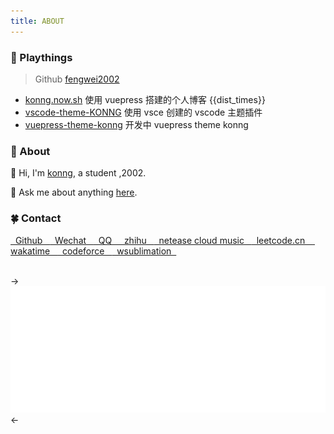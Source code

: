 ```yaml
---
title: ABOUT
---
```



### 🍓 Playthings

> Github [fengwei2002](https://github.com/fengwei2002)
- [konng.now.sh](https://konng.now.sh) 使用 vuepress 搭建的个人博客 {{dist_times}}  
- [vscode-theme-KONNG](https://marketplace.visualstudio.com/items?itemName=OvO.konng) 使用 vsce 创建的 vscode 主题插件
- [vuepress-theme-konng](https://github.com/fengwei2002/vuepress-theme-konng) 开发中 vuepress theme konng 

### 🌴 About

🌈 Hi, I'm [konng](https://konng.now.sh), a student ,2002.

💬 Ask me about anything [here](https://github.com/fengwei2002/fengwei2002/issues).

### 🍀 Contact 

<span class="contact">
<a href="https://github.com/fengwei2002" title="fengwei2002"> &nbsp Github &nbsp </a>
</span>

<span class="contact">
<a href="https://raw.githubusercontent.com/fengwei2002/fengwei2002/main/4200E2F1041F9865A7376B934D76600D.jpg" title="CIKI1F"> &nbsp Wechat &nbsp  </a>
</span>

<span class="contact">
<a href="https://raw.githubusercontent.com/fengwei2002/Pictures_01/master/QQ.jpg" title="2480417969/2928256681"> &nbsp QQ &nbsp </a>
</span>

<span class="contact">
<a href="https://www.zhihu.com/people/kwmwmwnw" title="kycu"> &nbsp zhihu &nbsp </a>
</span>

<span class="contact">
<a href="http://music.163.com/m/user/home?id=440040659" title="konngkonng">  &nbsp netease cloud music &nbsp </a>
</span>

<span class="contact">
<a href="https://leetcode-cn.com/u/fengwei2002/" title="fengwei2002"> &nbsp leetcode.cn &nbsp </a>
</span>

<span class="contact">
<a href="https://wakatime.com/@fengwei2002" title="fengwei2002"> &nbsp wakatime &nbsp </a>
</span>

<span class="contact">
<a href="http://codeforces.com/profile/KONNG#" title="KONNG"> &nbsp codeforce &nbsp </a>
</span>


<span class="contact">
<a href="https://raw.githubusercontent.com/fengwei2002/Pictures_02/master/img/2020-11-24-11-41-33.jpg" title="微信公众号"> &nbsp wsublimation &nbsp </a>
</span>

</br>  

</br>

->![](https://raw.githubusercontent.com/fengwei2002/fengwei2002/main/calendar.svg)<-

<script>
    export default {
        props: ['slot-key'],
        data() {
            return {
                dist_times: "xx days xx h xx m xx s"
            };
        },
        methods: {
            refresh() {
                let start_date = '2020-01-20 00:15:00.0';
                start_date = start_date.substring(0, 19);
                start_date = start_date.replace(/-/g, '/');
                let start_timestamp = new Date(start_date).getTime();
                let now_timestamp = new Date();

                let dist_timestamp = now_timestamp - start_timestamp;
                let dist_days = Math.floor(dist_timestamp / (24 * 3600 * 1000));
                let dist_hours = Math.floor((dist_timestamp % (24 * 3600 * 1000)) / (3600 * 1000));
                let dist_mins = Math.floor((dist_timestamp % (3600 * 1000)) / (60 * 1000));
                let dist_secs = Math.floor((dist_timestamp % (60 * 1000)) / 1000);
                this.dist_times = `${dist_days} days ${dist_hours} h ${dist_mins} m ${dist_secs} s`;
            }
        },
        mounted() {
            this.refresh();
            setInterval(this.refresh, 1000);
        }
    }
</script>

<link rel="stylesheet" href="https://ico.z01.com/zico.min.css">

